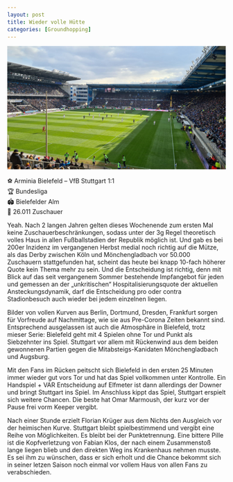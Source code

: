 ```yaml
---
layout: post
title: Wieder volle Hütte
categories: [Groundhopping]
---
```



![](../images/20220402_165331-2048x1152.jpg)

⚽️ Arminia Bielefeld – VfB Stuttgart 1:1  
🏆 Bundesliga   
🏟 Bielefelder Alm  
🥁 26.011 Zuschauer  

Yeah. Nach 2 langen Jahren gelten dieses Wochenende zum ersten Mal keine Zuschauerbeschränkungen, sodass unter der 3g Regel theoretisch volles Haus in allen Fußballstadien der Republik möglich ist. Und gab es bei 200er Inzidenz im vergangenen Herbst medial noch richtig auf die Mütze, als das Derby zwischen Köln und Mönchengladbach vor 50.000 Zuschauern stattgefunden hat, scheint das heute bei knapp 10-fach höherer Quote kein Thema mehr zu sein. Und die Entscheidung ist richtig, denn mit Blick auf das seit vergangenem Sommer bestehende Impfangebot für jeden und gemessen an der „unkritischen“ Hospitalisierungsquote der aktuellen Ansteckungsdynamik, darf die Entscheidung pro oder contra Stadionbesuch auch wieder bei jedem einzelnen liegen.

Bilder von vollen Kurven aus Berlin, Dortmund, Dresden, Frankfurt sorgen für Vorfreude auf Nachmittage, wie sie aus Pre-Corona Zeiten bekannt sind. Entsprechend ausgelassen ist auch die Atmosphäre in Bielefeld, trotz mieser Serie: Bielefeld geht mit 4 Spielen ohne Tor und Punkt als Siebzehnter ins Spiel. Stuttgart vor allem mit Rückenwind aus dem beiden gewonnenen Partien gegen die Mitabsteigs-Kanidaten Mönchengladbach und Augsburg.

Mit den Fans im Rücken peitscht sich Bielefeld in den ersten 25 Minuten immer wieder gut vors Tor und hat das Spiel vollkommen unter Kontrolle. Ein Handspiel + VAR Entscheidung auf Elfmeter ist dann allerdings der Downer und bringt Stuttgart ins Spiel. Im Anschluss kippt das Spiel, Stuttgart erspielt sich weitere Chancen. Die beste hat Omar Marmoush, der kurz vor der Pause frei vorm Keeper vergibt.

Nach einer Stunde erzielt Florian Krüger aus dem Nichts den Ausgleich vor der heimischen Kurve. Stuttgart bleibt spielbestimmend und vergibt eine Reihe von Möglichkeiten. Es bleibt bei der Punktetrennung. Eine bittere Pille ist die Kopfverletzung von Fabian Klos, der nach einem Zusammenstoß lange liegen blieb und den direkten Weg ins Krankenhaus nehmen musste. Es sei ihm zu wünschen, dass er sich erholt und die Chance bekommt sich in seiner letzen Saison noch einmal vor vollem Haus von allen Fans zu verabschieden.

